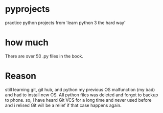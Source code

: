 # pyprojects
practice python projects from 'learn python 3 the hard way'

# how much
There are over 50 .py files in the book.

# Reason
still learning git, git hub, and python 
my previous OS malfunction (my bad) and had to install new OS.
All python files was deleted and forgot to backup to phone. 
so, I have heard Git VCS for a long time and never used before and
i relised Git will be a relief if that case happens again.
